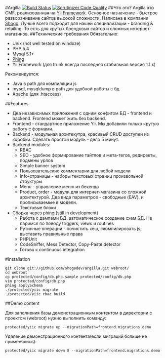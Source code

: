 #Argilla [![Build Status](https://travis-ci.org/shogodev/argilla.svg?branch=master)](https://travis-ci.org/shogodev/argilla) [![Scrutinizer Code Quality](https://scrutinizer-ci.com/g/shogodev/argilla/badges/quality-score.png?b=master)](https://scrutinizer-ci.com/g/shogodev/argilla/?branch=master)
##Что это?
Argilla это CMF, реализованная на [Yii Framework](http://www.yiiframework.com/). Основное назначение - быстрое разворачивание сайтов высокой сложности. Написана в компании [Shogo](http://shogo.ru). Лучше всего подходит для нашей специализации - branding & retailing. То есть для крутых брендовых сайтов и сложных интернет-магазинов.
##Технические требования
Обязательно:

  * Unix (not well tested on windoze)
  * PHP 5.4
  * Mysql 5.1+
  * [Phing](http://www.phing.info/)
  * Yii Framework (для trunk всегда последняя стабильная версия 1.1.x)

Рекомендуется:

  * Java в path для компиляции js
  * mysql, mysqldump в path для удобной работы с бд
  * Apache (для .htaccess)

##Features

  * Два независимых приложения с одним конфигом БД - frontend и backend. Frontend может жить без backend.
  * Frontend - стандартное приложение Yii. Мы добавили только крутую работу с формами.
  * Backend - модульная архитекутра, красивый CRUD доступен из коробки. Сделать простой модуль - дело 5 минут.
  * Backend modules:
    * RBAC
    * SEO - удобное формирование тайтлов и мета-тегов, редиректы, подмены урлов
    * Simple banner system
    * Пользовательские комментарии для любой модели
    * Info-страницы - наборы текстовых страниц произвольной структуры
    * Menu - управление меню из бекенда
    * Product, order - модули для интернет-магазина со сложной архитектурой. Два вида параметров - свободные (EAV), и прописываемые в модели.
    * Текстовые блоки
  * Сборка через phing (still in development)
    * Работа с дампами БД, автоматическое создание схем БД. Не паримся по поводу triggers, views и routines
    * Рутинные операции - почистить кеш, скомпилировать js, выставить правильные права
    * PHPUnit
    * CodeSniffer, Mess Detector, Copy-Paste detector
    * Готово к continuous integration

#Installation

	git clone git://github.com/shogodev/argilla.git webroot/
	cd webroot
	cp protected/config/db.php.sample protected/config/db.php
	vim protected/config/db.php
	phing applySchema
	./protected/yiic migrate
	./protected/yiic rbac build

##Demo content

Для заполнения базы демонстрационным контентом в директории с проектом (webroot) нужно выполнить команду:

    protected/yiic migrate up --migrationPath=frontend.migrations.demo

Удаление демонстрационного контента(если миграций больше не применялись):

    protected/yiic migrate down 8 --migrationPath=frontend.migrations.demo

